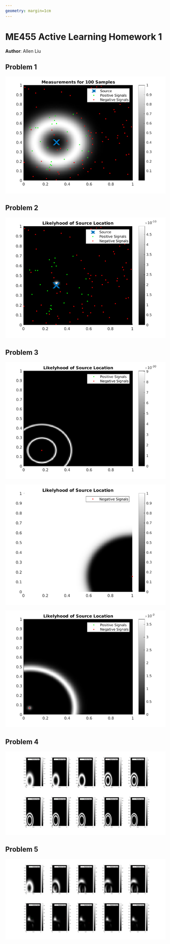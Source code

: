 ```yaml
---
geometry: margin=1cm
---
```

# ME455 Active Learning Homework 1
**Author**: Allen Liu

## Problem 1
![](part1.png)

## Problem 2
![](part2.png)

## Problem 3
![](part3.png)

![](part3_2.png)

![](part3_3.png)

## Problem 4
![](part4.png)

## Problem 5
![](part5.png)